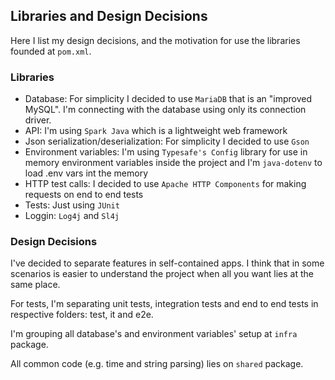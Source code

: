 ## Libraries and Design Decisions
Here I list my design decisions, and the motivation for use the libraries founded at `pom.xml`.

### Libraries
  - Database: For simplicity I decided to use `MariaDB` that is an "improved MySQL". I'm connecting with the database using only its connection driver.
  - API: I'm using `Spark Java` which is a lightweight web framework
  - Json serialization/deserialization: For simplicity I decided to use `Gson`
  - Environment variables: I'm using `Typesafe's Config` library for use in memory environment variables inside the project and I'm `java-dotenv` to load .env vars int the memory
  - HTTP test calls: I decided to use `Apache HTTP Components` for making requests on end to end tests
  - Tests: Just using `JUnit`
  - Loggin: `Log4j` and `Sl4j`

### Design Decisions
I've decided to separate features in self-contained apps. I think that in some scenarios is easier to understand the project when all you want lies at the same place.

For tests, I'm separating unit tests, integration tests and end to end tests in respective folders: test, it and e2e.

I'm grouping all database's and environment variables' setup at `infra` package.

All common code (e.g. time and string parsing) lies on `shared` package.
